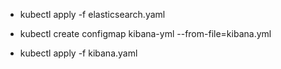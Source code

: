 - kubectl apply -f elasticsearch.yaml

- kubectl create configmap kibana-yml --from-file=kibana.yml

- kubectl apply -f kibana.yaml